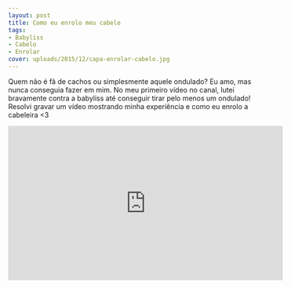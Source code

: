 ```yaml
---
layout: post
title: Como eu enrolo meu cabelo
tags:
- Babyliss
- Cabelo
- Enrolar
cover: uploads/2015/12/capa-enrolar-cabelo.jpg
---
```


Quem n&atilde;o &eacute; f&atilde; de cachos ou simplesmente aquele ondulado? Eu amo, mas nunca conseguia fazer em mim. No meu primeiro v&iacute;deo no canal, lutei bravamente contra a babyliss at&eacute; conseguir tirar pelo menos um ondulado! Resolvi gravar um v&iacute;deo mostrando minha experi&ecirc;ncia e como eu enrolo a cabeleira <3

<iframe width="560" height="315" src="https://www.youtube.com/embed/kjOk1onMKfo" frameborder="0" allowfullscreen></iframe>
